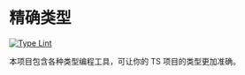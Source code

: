 # 精确类型

[![Type Lint](https://github.com/E0SelmY4V/accurtype/actions/workflows/lint.yaml/badge.svg)](https://github.com/E0SelmY4V/accurtype/actions/workflows/lint.yaml)

本项目包含各种类型编程工具，可让你的 TS 项目的类型更加准确。
